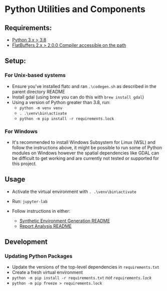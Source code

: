 # Python Utilities and Components

## Requirements:

* [Python 3.x > 3.8](https://www.python.org/downloads/)
* [FlatBuffers 2.x > 2.0.0 Compiler accessible on the path](https://google.github.io/flatbuffers/flatbuffers_guide_building.html)

## Setup:

### For Unix-based systems

* Ensure you've installed flatc and ran `.\codegen.sh` as described in the parent directory README
* Install gdal (using brew you can do this with `brew install gdal`)
* Using a version of Python greater than 3.8, run:
    * `python -m venv venv`
    * `. .\venv\bin\activate`
    * `python -m pip install -r requirements.lock`

### For Windows

* It's recommended to install Windows Subsystem for Linux (WSL) and follow the instructions above, it might be possible
  to run some of Python modules on Windows however the spatial dependencies like GDAL can be difficult to get working
  and are currently not tested or supported for this project.

## Usage

* Activate the virtual environment with `. .\venv\bin\activate`

* Run: `jupyter-lab`

* Follow instructions in either:
    * [Synthetic Environment Generation README](synthetic_environments/README.md)
    * [Report Analysis README](report_analysis/README.md)

## Development

### Updating Python Packages

* Update the versions of the top-level dependencies in `requirements.txt`
* Create a fresh virtual environment
* `python -m pip install -r requirements.txt` *not `requirements.lock`*
* `python -m pip freeze > requirements.lock`